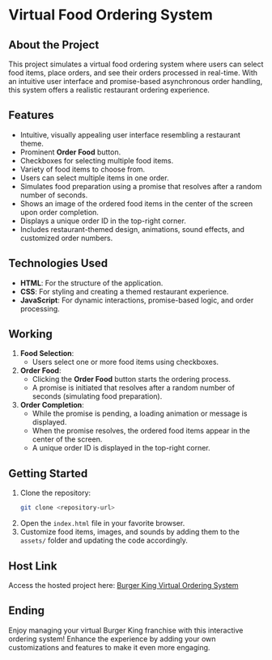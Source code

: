 # Virtual Food Ordering System



## About the Project

This project simulates a virtual food ordering system where users can select food items, place orders, and see their orders processed in real-time. With an intuitive user interface and promise-based asynchronous order handling, this system offers a realistic restaurant ordering experience.

## Features

- Intuitive, visually appealing user interface resembling a restaurant theme.
- Prominent **Order Food** button.
- Checkboxes for selecting multiple food items.
- Variety of food items to choose from.
- Users can select multiple items in one order.
- Simulates food preparation using a promise that resolves after a random number of seconds.
- Shows an image of the ordered food items in the center of the screen upon order completion.
- Displays a unique order ID in the top-right corner.
- Includes restaurant-themed design, animations, sound effects, and customized order numbers.

## Technologies Used

- **HTML**: For the structure of the application.
- **CSS**: For styling and creating a themed restaurant experience.
- **JavaScript**: For dynamic interactions, promise-based logic, and order processing.

## Working

1. **Food Selection**:
   - Users select one or more food items using checkboxes.
2. **Order Food**:
   - Clicking the **Order Food** button starts the ordering process.
   - A promise is initiated that resolves after a random number of seconds (simulating food preparation).
3. **Order Completion**:
   - While the promise is pending, a loading animation or message is displayed.
   - When the promise resolves, the ordered food items appear in the center of the screen.
   - A unique order ID is displayed in the top-right corner.

## Getting Started

1. Clone the repository:
   ```bash
   git clone <repository-url>
   ```
2. Open the `index.html` file in your favorite browser.
3. Customize food items, images, and sounds by adding them to the `assets/` folder and updating the code accordingly.

## Host Link

Access the hosted project here: [Burger King Virtual Ordering System](https://amisha2912.github.io/BurgerKing-Franchise/)

## Ending

Enjoy managing your virtual Burger King franchise with this interactive ordering system! Enhance the experience by adding your own customizations and features to make it even more engaging.

